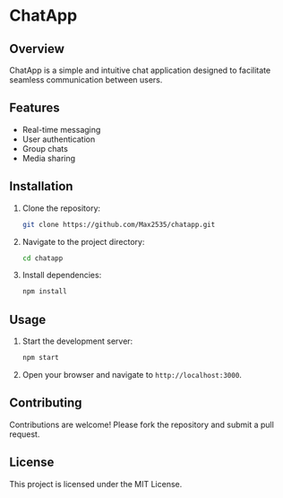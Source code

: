 # ChatApp

## Overview
ChatApp is a simple and intuitive chat application designed to facilitate seamless communication between users.

## Features
- Real-time messaging
- User authentication
- Group chats
- Media sharing

## Installation
1. Clone the repository:
    ```sh
    git clone https://github.com/Max2535/chatapp.git
    ```
2. Navigate to the project directory:
    ```sh
    cd chatapp
    ```
3. Install dependencies:
    ```sh
    npm install
    ```

## Usage
1. Start the development server:
    ```sh
    npm start
    ```
2. Open your browser and navigate to `http://localhost:3000`.

## Contributing
Contributions are welcome! Please fork the repository and submit a pull request.

## License
This project is licensed under the MIT License.